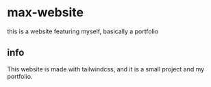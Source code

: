 # max-website
this is a website featuring myself, basically a portfolio
## info
This website is made with tailwindcss, and it is a small project and my portfolio.
